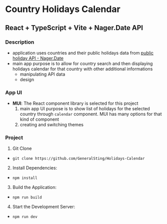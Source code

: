 # Country Holidays Calendar

## React + TypeScript + Vite + Nager.Date API

### Description

- application uses countries and their public holidays data from [public holiday API - Nager.Date](https://date.nager.at/Api)
- main app purpose is to allow for country search and then displaying holidays calendar for that country with other additional informations
  - manipulating API data
  - design

### App UI
- <b>MUI</b>: The React component library is selected for this project
  1. main app UI purpose is to show list of holidays for the selected country through `calendar` component. MUI has many options for that kind of component
  2. creating and switching themes

### Project

1. Git Clone

- `git clone https://github.com/GeneralSting/Holidays-Calendar`

2. Install Dependencies:

- `npm install`

3. Build the Application:

- `npm run build`

4. Start the Development Server:

- `npm run dev`
